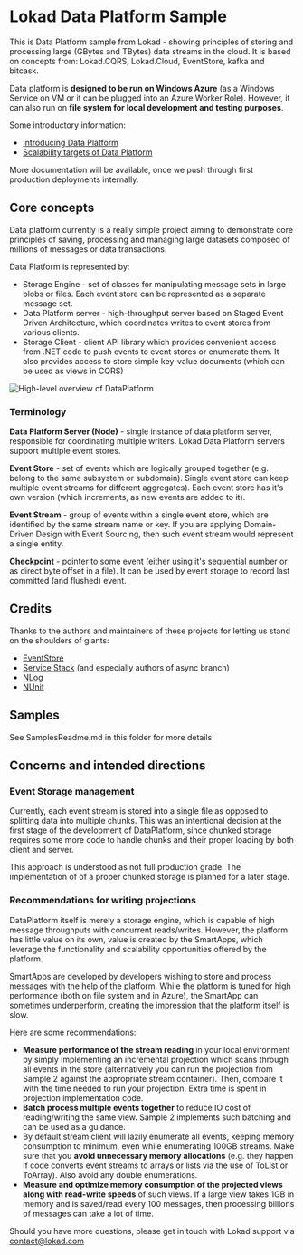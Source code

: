 # Lokad Data Platform Sample

This is Data Platform sample from Lokad - showing principles of storing and 
processing large (GBytes and TBytes) data streams in the cloud. It is based 
on concepts from: Lokad.CQRS, Lokad.Cloud, EventStore, kafka and bitcask.

Data platform is **designed to be run on Windows Azure** (as a Windows Service
on VM or it can be plugged into an Azure Worker Role). However, it can also
run on **file system for local development and testing purposes**.

Some introductory information:

* [Introducing Data Platform](http://abdullin.com/journal/2012/10/20/introducing-lokad-data-platform.html)
* [Scalability targets of Data Platform](http://abdullin.com/journal/2012/10/20/scalability-targets-of-lokad-data-platform.html)

More documentation will be available, once we push through first production deployments internally.

## Core concepts

Data platform currently is a really simple project aiming to demonstrate core
principles of saving, processing and managing large datasets composed of 
millions of messages or data transactions.

Data Platform is represented by:
 
* Storage Engine - set of classes for manipulating message sets in large blobs
  or files. Each event store can be represented as a separate message set.
* Data Platform server - high-throughput server based on Staged Event Driven
  Architecture, which coordinates writes to event stores from various clients.
* Storage Client - client API library which provides convenient access from
  .NET code to push events to event stores or enumerate them. It also provides
  access to store simple key-value documents (which can be used as views in 
  CQRS)

![High-level overview of DataPlatform](https://raw.github.com/Lokad/lokad-data-platform/master/Library/Images/platform-high.png)

### Terminology

**Data Platform Server (Node)** - single instance of data platform server, 
  responsible for coordinating multiple writers. Lokad Data Platform servers
  support multiple event stores. 

**Event Store** - set of events which are logically grouped together (e.g. 
  belong to the same subsystem or subdomain). Single event store can keep 
  multiple event streams for different aggregates). Each event store has
  it's own version (which increments, as new events are added to it).

**Event Stream** - group of events within a single event store, which are 
  identified by the same stream name or key. If you are applying Domain-
  Driven Design with Event Sourcing, then such event stream would represent 
  a single entity.

**Checkpoint** - pointer to some event (either using it's sequential number
  or as direct byte offset in a file). It can be used by event storage to
  record last committed (and flushed) event.

## Credits

Thanks to the authors and maintainers of these projects for letting us stand on the shoulders of giants:

* [EventStore](http://geteventstore.com)
* [Service Stack](http://www.servicestack.net/) (and especially authors of async branch)
* [NLog](http://nlog-project.org/)
* [NUnit](http://www.nunit.org/)

## Samples

See SamplesReadme.md in this folder for more details

## Concerns and intended directions

### Event Storage management

Currently, each event stream is stored into a single file as opposed to splitting 
data into multiple chunks. This was an intentional decision at the first stage of 
the development of DataPlatform, since chunked storage requires some more code 
to handle chunks and their proper loading by both client and server.

This approach is understood as not full production grade. The implementation of
of a proper chunked storage is planned for a later stage.


### Recommendations for writing projections

DataPlatform itself is merely a storage engine, which is capable of high 
message throughputs with concurrent reads/writes. However, the platform has
little value on its own, value is created by the SmartApps, which leverage the functionality and scalability opportunities offered by the platform.

SmartApps are developed by developers wishing to store and process messages
with the help of the platform. While the platform is tuned for high performance
(both on file system and in Azure), the SmartApp can sometimes underperform,
creating the impression that the platform itself is slow. 

Here are some recommendations:

* **Measure performance of the stream reading** in your local environment 
by simply implementing an incremental projection which scans through all 
events in the store (alternatively you can run the projection from Sample 2 
against the appropriate stream container). Then, compare it with the time 
needed to run your projection. Extra time is spent in projection implementation 
code.
* **Batch process multiple events together** to reduce IO cost of reading/writing 
the same view. Sample 2 implements such batching and can be used as a guidance.
* By default stream client will lazily enumerate all events, keeping memory 
consumption to minimum, even while enumerating 100GB streams. Make sure that 
you **avoid unnecessary memory allocations** (e.g. they happen if code converts 
event streams to arrays or lists via the use of ToList or ToArray). Also avoid 
any double enumerations.
* **Measure and optimize memory consumption of the projected views along 
with read-write speeds** of such views. If a large view takes 1GB in memory 
and is saved/read every 100 messages, then processing billions of messages 
can take a lot of time. 

Should you have more questions, please get in touch with Lokad support via contact@lokad.com